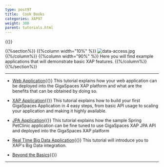 ```yaml
---
type: post97
title:  Cook Books
categories: XAP97
weight: 300
parent: tutorials.html
---
```


 {{<wbr>}}

 {{%section%}}
 {{%column width="10%" %}}
 ![data-access.jpg](/attachment_files/subject/data-access.png)
 {{%/column%}}
 {{%column width="90%" %}}
 Here you will find example applications that will demonstrate basic XAP features.
 {{%/column%}}
 {{%/section%}}

 <hr/>

- [Web Application](./your-first-web-application.html){{<wbr>}}
This tutorial explains how your web application can be deployed into the GigaSpaces XAP platform and what are the benefits that can be obtained by doing so.


- [XAP Application](./your-first-xtp-application.html){{<wbr>}}
This tutorial explains how to build your first GigaSpaces Application in 4 easy steps, from basic API usage to scaling your application and making it highly available.

- [JPA Application](./your-first-jpa-application.html){{<wbr>}}
This tutorial explains how the sample Spring PetClinic application can be fine tuned to use GigaSpaces XAP JPA API and deployed into the GigaSpaces XAP platform

- [Real Time Big Data Application](./your-first-real-time-big-data-analytics-application.html){{<wbr>}}
This tutorial will introduce you to XAP's Big Data integration.

- [Beyond the Basics](./beyond-the-basics.html){{<wbr>}}




 <hr/>
